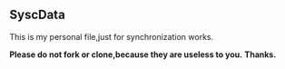 ## SyscData
This is my personal file,just for synchronization works.

__Please do not fork or clone,because they are useless to you.__ 
__Thanks.__
